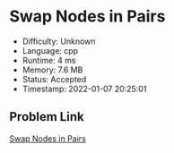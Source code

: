 # Swap Nodes in Pairs

- Difficulty: Unknown
- Language: cpp
- Runtime: 4 ms
- Memory: 7.6 MB
- Status: Accepted
- Timestamp: 2022-01-07 20:25:01

## Problem Link
[Swap Nodes in Pairs](https://leetcode.com/problems/swap-nodes-in-pairs)

